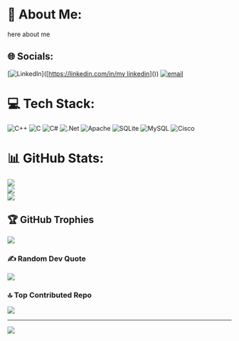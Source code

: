 # 💫 About Me:
here about me 


## 🌐 Socials:
[![LinkedIn](https://img.shields.io/badge/LinkedIn-%230077B5.svg?logo=linkedin&logoColor=white)]([[https://linkedin.com/in/my linkedin](https://www.linkedin.com/in/abd-elrahman-mekkawy-a89199118/)]()) [![email](https://img.shields.io/badge/Email-D14836?logo=gmail&logoColor=white)](mailto:mekkawy.abdelrahman@yahoo.com) 

# 💻 Tech Stack:
![C++](https://img.shields.io/badge/c++-%2300599C.svg?style=for-the-badge&logo=c%2B%2B&logoColor=white) ![C](https://img.shields.io/badge/c-%2300599C.svg?style=for-the-badge&logo=c&logoColor=white) ![C#](https://img.shields.io/badge/c%23-%23239120.svg?style=for-the-badge&logo=csharp&logoColor=white) ![.Net](https://img.shields.io/badge/.NET-5C2D91?style=for-the-badge&logo=.net&logoColor=white) ![Apache](https://img.shields.io/badge/apache-%23D42029.svg?style=for-the-badge&logo=apache&logoColor=white) ![SQLite](https://img.shields.io/badge/sqlite-%2307405e.svg?style=for-the-badge&logo=sqlite&logoColor=white) ![MySQL](https://img.shields.io/badge/mysql-4479A1.svg?style=for-the-badge&logo=mysql&logoColor=white) ![Cisco](https://img.shields.io/badge/cisco-%23049fd9.svg?style=for-the-badge&logo=cisco&logoColor=black)
# 📊 GitHub Stats:
![](https://github-readme-stats.vercel.app/api?username=AbdelrahmanMekkawy2020&theme=dark&hide_border=false&include_all_commits=true&count_private=false)<br/>
![](https://github-readme-streak-stats.herokuapp.com/?user=AbdelrahmanMekkawy2020&theme=dark&hide_border=false)<br/>
![](https://github-readme-stats.vercel.app/api/top-langs/?username=AbdelrahmanMekkawy2020&theme=dark&hide_border=false&include_all_commits=true&count_private=false&layout=compact)

## 🏆 GitHub Trophies
![](https://github-profile-trophy.vercel.app/?username=AbdelrahmanMekkawy2020&theme=radical&no-frame=false&no-bg=true&margin-w=4)

### ✍️ Random Dev Quote
![](https://quotes-github-readme.vercel.app/api?type=horizontal&theme=radical)

### 🔝 Top Contributed Repo
![](https://github-contributor-stats.vercel.app/api?username=AbdelrahmanMekkawy2020&limit=5&theme=dark&combine_all_yearly_contributions=true)

---
[![](https://visitcount.itsvg.in/api?id=AbdelrahmanMekkawy2020&icon=0&color=0)](https://visitcount.itsvg.in)

<!-- Proudly created with GPRM ( https://gprm.itsvg.in ) -->
